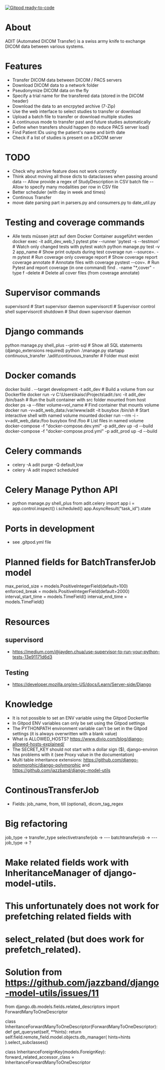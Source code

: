 [![Gitpod ready-to-code](https://img.shields.io/badge/Gitpod-ready--to--code-blue?logo=gitpod)](https://gitpod.io/#https://github.com/medihack/adit)

# About

ADIT (Automated DICOM Transfer) is a swiss army knife to exchange DICOM data between various systems.

# Features

- Transfer DICOM data between DICOM / PACS servers
- Download DICOM data to a network folder
- Pseudonymize DICOM data on the fly
- Specify a trial name for the transfered data (stored in the DICOM header)
- Download the data to an encrpyted archive (7-Zip)
- Use the web interface to select studies to transfer or download
- Upload a batch file to transfer or download multiple studies
- A continuous mode to transfer past and future studies automatically
- Define when transfers should happen (to reduce PACS server load)
- Find Patient IDs using the patient's name and birth date
- Check if a list of studies is present on a DICOM server

# TODO

- Check why archive feature does not work correctly
- Think about moving all those dicts to dataclasses when passing around data
  -- Allow provide a regex of StudyDescription in CSV batch file
  -- Allow to specify many modalities per row in CSV file
- Better scheduler (with day in week and times)
- Continous Transfer
- move date parsing part in parsers.py and consumers.py to date_util.py

# Testing and coverage commands

- Alle tests müssen jetzt auf dem Docker Container ausgeführt werden
  docker exec -it adit_dev_web_1 pytest
  ptw --runner 'pytest -s --testmon' # Watch only changed tests with pytest watch
  python manage.py test -v 2 app_name # Show print outputs during test
  coverage run --source=. -m pytest # Run coverage only
  coverage report # Show coverage report
  coverage annotate # Annotate files with coverage
  pystest --cov=. # Run Pytest and report coverage (in one command)
  find . -name "\*,cover" -type f -delete # Delete all cover files (from coverage annotate)

# Supervisor commands

supervisord # Start supervisor daemon
supervisorctl # Supervisor control shell
supervisorctl shutdown # Shut down supervisor daemon

# Django commands

python manage.py shell_plus --print-sql # Show all SQL statements (django_extensions required)
python .\manage.py startapp continuous_transfer .\adit\continuous_transfer # Folder must exist

# Docker comands

docker build . --target development -t adit_dev # Build a volume from our Dockerfile
docker run -v C:\Users\kaisc\Projects\adit:/src -it adit_dev /bin/bash # Run the built container with src folder mounted from host
docker ps -a --filter volume=vol_name # Find container that mounts volume
docker run -v=adit_web_data:/var/www/adit -it busybox /bin/sh # Start interactive shell with named volume mounted
docker run --rm -i -v=adit_web_data:/foo busybox find /foo # List files in named volume
docker-compose -f "docker-compose.dev.yml" -p adit_dev up -d --build
docker-compose -f "docker-compose.prod.yml" -p adit_prod up -d --build

# Celery commands

- celery -A adit purge -Q default,low
- celery -A adit inspect scheduled

# Celery Manage Python API

- python manage.py shell_plus
  from adit.celery import app
  i = app.control.inspect()
  i.scheduled()
  app.AsyncResult("task_id").state

# Ports in development

- see .gitpod.yml file

# Planned fields for BatchTransferJob model

max_period_size = models.PositiveIntegerField(default=100)
enforced_break = models.PositiveIntegerField(default=2000)
interval_start_time = models.TimeField()
interval_end_time = models.TimeField()

# Resources

## supervisord

- https://medium.com/@jayden.chua/use-supervisor-to-run-your-python-tests-13e91171d6d3

## Testing

- https://developer.mozilla.org/en-US/docs/Learn/Server-side/Django

# Knowledge

- It is not possible to set an ENV variable using the Gitpod Dockerfile
- In Gitpod ENV variables can only be set using the Gitpod settings
- The PYTHONPATH environment variable can't be set in the Gitpod settings (it is always overwritten with a blank value)
- What is ALLOWED_HOSTS? https://www.divio.com/blog/django-allowed-hosts-explained/
- The SECRET_KEY should not start with a dollar sign (\$), django-environ has problems with it (see Proxy value in the documentation)
- Multi table inheritance extensions: https://github.com/django-polymorphic/django-polymorphic and https://github.com/jazzband/django-model-utils

# ContinousTransferJob

- Fields: job_name, from, till (optional), dicom_tag_regex

# Big refactoring

job_type -> transfer_type
selectivetransferjob -> ---
batchtransferjob -> ---
job_type -> ?


# Make related fields work with InheritanceManager of django-model-utils.
# This unfortunately does not work for prefetching related fields with
# select_related (but does work for prefetch_related).
# Solution from https://github.com/jazzband/django-model-utils/issues/11
from django.db.models.fields.related_descriptors import ForwardManyToOneDescriptor

class InheritanceForwardManyToOneDescriptor(ForwardManyToOneDescriptor):
    def get_queryset(self, **hints):
        return self.field.remote_field.model.objects.db_manager(
            hints=hints
        ).select_subclasses()


class InheritanceForeignKey(models.ForeignKey):
    forward_related_accessor_class = InheritanceForwardManyToOneDescriptor